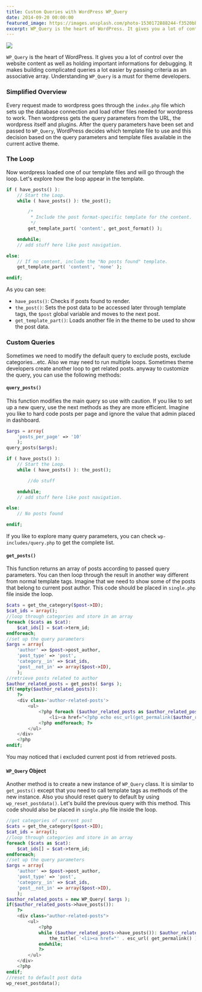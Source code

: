 ```yaml
---
title: Custom Queries with WordPress WP_Query
date: 2014-09-20 00:00:00
featured_image: https://images.unsplash.com/photo-1530172888244-f3520bbeaa55
excerpt: WP_Query is the heart of WordPress. It gives you a lot of control over the website content as well as holding important informations for debugging. It makes building complicated queries a lot easier by passing criteria as an associative array. Understanding WP_Query is a must for theme developers.
---
```


![](https://images.unsplash.com/photo-1530172888244-f3520bbeaa55)

`WP_Query` is the heart of WordPress. It gives you a lot of control over the website content as well as holding important informations for debugging. It makes building complicated queries a lot easier by passing criteria as an associative array. Understanding `WP_Query` is a must for theme developers.

### Simplified Overview

Every request made to wordpress goes through the `index.php` file which sets up the database connection and load other files needed for wordpress to work. Then wordpress gets the query parameters from the URL, the wordpress itself and plugins. After the query parameters have been set and passed to `WP_Query`, WordPress decides which template file to use and this decision based on the query parameters and template files available in the current active theme.

### The Loop

Now wordpress loaded one of our template files and will go through the loop. Let's explore how the loop appear in the template.

```php
if ( have_posts() ):
	// Start the Loop.
	while ( have_posts() ): the_post();

		/*
		 * Include the post format-specific template for the content.
		 */
		get_template_part( 'content', get_post_format() );

	endwhile;
	// add stuff here like post navigation.

else:
	// If no content, include the "No posts found" template.
	get_template_part( 'content', 'none' );

endif;
```

As you can see:

- `have_posts()`: Checks if posts found to render.
- `the_post()`: Sets the post data to be accessed later through template tags, the `$post` global variable and moves to the next post.
- `get_template_part()`: Loads another file in the theme to be used to show the post data.


### Custom Queries

Sometimes we need to modify the default query to exclude posts, exclude categories...etc. Also we may need to run multiple loops. Sometimes theme developers create another loop to get related posts. anyway to customize the query, you can use the following methods:

#### `query_posts()`

This function modifies the main query so use with caution. If you like to set up a new query, use the next methods as they are more efficient. Imagine you like to hard code posts per page and ignore the value that admin placed in dashboard.

```php
$args = array(
	'posts_per_page' => '10'
	);
query_posts($args);

if ( have_posts() ):
	// Start the Loop.
	while ( have_posts() ): the_post();

		//do stuff

	endwhile;
	// add stuff here like post navigation.

else:
	// No posts found

endif;
```

If you like to explore many query parameters, you can check `wp-includes/query.php` to get the complete list.


#### `get_posts()`

This function returns an array of posts according to passed query parameters. You can then loop through the result in another way different from normal template tags. Imagine that we need to show some of the posts that belong to current post author. This code should be placed in `single.php` file inside the loop.

```php
$cats = get_the_category($post->ID);
$cat_ids = array();
//loop through categories and store in an array
foreach ($cats as $cat):
	$cat_ids[] = $cat->term_id;
endforeach;
//set up the query parameters
$args = array(
	'author' => $post->post_author,
	'post_type' => 'post',
	'category__in' => $cat_ids,
	'post__not_in' => array($post->ID),
	);
//retrieve posts related to author
$author_related_posts = get_posts( $args );
if(!empty($author_related_posts)):
	?>
	<div class='author-related-posts'>
		<ul>
			<?php foreach ($author_related_posts as $author_related_post): ?>
				<li><a href="<?php echo esc_url(get_permalink($author_related_post->ID)); ?>"><?php echo $author_related_post->post_title; ?></a></li>
			<?php endforeach; ?>
		</ul>
	</div>
	<?php
endif;
```

You may noticed that i excluded current post id from retrieved posts.

#### `WP_Query` Object

Another method is to create a new instance of `WP_Query` class. It is similar to `get_posts()` except that you need to call template tags as methods of the new instance. Also you should reset query to default by using `wp_reset_postdata()`. Let's build the previous query with this method. This code should also be placed in `single.php` file inside the loop.

```php
//get categories of current post
$cats = get_the_category($post->ID);
$cat_ids = array();
//loop through categories and store in an array
foreach ($cats as $cat):
	$cat_ids[] = $cat->term_id;
endforeach;
//set up the query parameters
$args = array(
	'author' => $post->post_author,
	'post_type' => 'post',
	'category__in' => $cat_ids,
	'post__not_in' => array($post->ID),
	);
$author_related_posts = new WP_Query( $args );
if($author_related_posts->have_posts()):
	?>
	<div class="author-related-posts">
		<ul>
			<?php
			while ($author_related_posts->have_posts()): $author_related_posts->the_post();
				the_title( '<li><a href="' . esc_url( get_permalink() ) . '">', '</a></li>' );
			endwhile;
			?>
		</ul>
	</div>
	<?php
endif;
//reset to default post data
wp_reset_postdata();
```